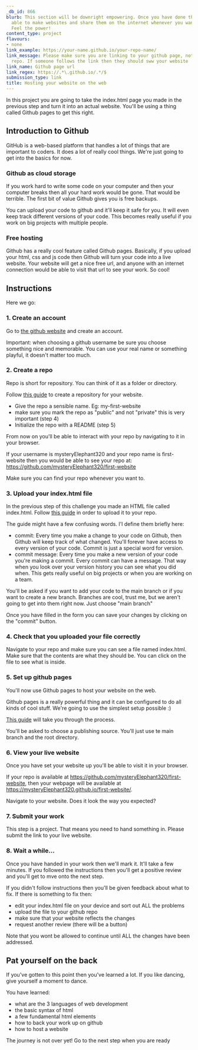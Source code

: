 ```yaml
---
_db_id: 866
blurb: This section will be downright empowering. Once you have done this you'll be
  able to make websites and share them on the internet whenever you want, for free,  forever.
  Feel the power!
content_type: project
flavours:
- none
link_example: https://your-name.github.io/your-repo-name/
link_message: Please make sure you are linking to your github page, not just your
  repo. If someone follows the link then they should sww your website
link_name: Github page url
link_regex: https://.*\.github.io/.*/$
submission_type: link
title: Hosting your website on the web
---
```


In this project you are going to take the index.html page you made in the previous step and turn it into an actual website. You'll be using a thing called Github pages to get this right.

## Introduction to Github

GitHub is a web-based platform that handles a lot of things that are important to coders. It does a lot of really cool things. We're just going to get into the basics for now.

### Github as cloud storage

If you work hard to write some code on your computer and then your computer breaks then all your hard work would be gone. That would be terrible. The first bit of value Github gives you is free backups. 

You can upload your code to github and it'll keep it safe for you. It will even keep track different versions of your code. This becomes really useful if you work on big projects with multiple people.

### Free hosting 

Github has a really cool feature called Github pages. Basically, if you upload your html, css and js code then Github will turn your code into a live website. Your website will get a nice free url, and anyone with an internet connection would be able to visit that url to see your work. So cool!

## Instructions

Here we go:

### 1. Create an account 

Go to [the github website](https://github.com/) and create an account. 

Important: when choosing a github username be sure you choose something nice and memorable. You can use your real name or something playful, it doesn't matter too much. 

### 2. Create a repo 

Repo is short for repository. You can think of it as a folder or directory. 

Follow [this guide](https://docs.github.com/en/get-started/quickstart/create-a-repo) to create a repository for your website. 

- Give the repo a sensible name. Eg: my-first-website 
- make sure you mark the repo as "public" and not "private" this is very important (step 4)
- Initialize the repo with a README (step 5)

From now on you'll be able to interact with your repo by navigating to it in your browser.

If your username is mysteryElephant320 and your repo name is first-website then you would be able to see your repo at: https://github.com/mysteryElephant320/first-website

Make sure you can find your repo whenever you want to.
### 3. Upload your index.html file 

In the previous step of this challenge you made an HTML file called index.html. Follow [this  guide](https://docs.github.com/en/repositories/working-with-files/managing-files/adding-a-file-to-a-repository) in order to upload it to your repo.

The guide might have a few confusing words. I'l define them briefly here:

- commit: Every time you make a change to your code on Github, then Github will keep track of what changed. You'll forever have access to every version of your code. Commit is just a special word for version. 
- commit message: Every time you make a new version of your code you're making a commit. Every commit can have a message. That way when you look over your version history you can see what you did when. This gets really useful on big projects or when you are working on a team.

You'll be asked if you want to add your code to the main branch or if you want to create a new branch. Branches are cool, trust me, but we aren't going to get into them right now.  Just choose "main branch" 

Once you have filled in the form you can save your changes by clicking on the "commit" button.

### 4. Check that you uploaded your file correctly

Navigate to your repo and make sure you can see a file named index.html. Make sure that the contents are what they should be.  You can click on the file to see what is inside.

### 5. Set up github pages 

You'll now use Github pages to host your website on the web. 

Github pages is a really powerful thing and it can be configured to do all kinds of cool stuff. We're going to use the simplest setup possible :) 

[This guide](https://docs.github.com/en/pages/getting-started-with-github-pages/creating-a-github-pages-site#creating-your-site) will take you through the process.

You'll be asked to choose a publishing source. You'll just use te main branch and the root directory.

### 6. View your live website 

Once you have set your website up you'll be able to visit it in your browser.

If your repo is available at https://github.com/mysteryElephant320/first-website, then your webpage will be available at https://mysteryElephant320.github.io/first-website/.

Navigate to your website. Does it look the way you expected? 

### 7. Submit your work 

This step is a project. That means you need to hand something in.  Please submit the link to your live website.

### 8. Wait a while...

Once you have handed in your work then we'll mark it. It'll take a few minutes.  If you followed the instructions then you'll get a positive review and you'll get to mve onto the next step. 

If you didn't follow instructions then you'll be given feedback about what to fix. If there is something to fix then:

- edit your index.html file on your device and sort out ALL the problems
- upload the file to your github repo 
- make sure that your website reflects the changes
- request another review (there will be a button)

Note that you wont be allowed to continue until ALL the changes have been addressed. 

## Pat yourself on the back

If you've gotten to this point then you've learned a lot. If you like dancing, give yourself a moment to dance.

You have learned:

- what are the 3 languages of web development
- the basic syntax of html
- a few fundamental html elements
- how to back your work up on github
- how to host a website

The journey is not over yet! Go to the next step when you are ready